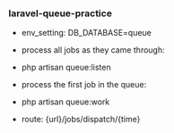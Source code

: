 ### laravel-queue-practice

- env_setting: DB_DATABASE=queue

- process all jobs as they came through:
- php artisan queue:listen

- process the first job in the queue:
- php artisan queue:work



- route: {url}/jobs/dispatch/{time}
